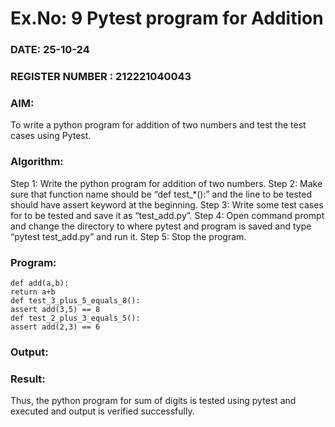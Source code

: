 # Ex.No: 9  Pytest program for Addition

### DATE: 25-10-24                                                                           
### REGISTER NUMBER : 212221040043
### AIM: 
To write a python program for addition of two numbers and test the test cases using Pytest. 
### Algorithm:
Step 1: Write the python program for addition of two numbers. 
Step 2: Make sure that function name should be “def test_*():” and the line to be tested 
should have assert keyword at the beginning. 
Step 3: Write some test cases for to be tested and save it as “test_add.py”. 
Step 4: Open command prompt and change the directory to where pytest and program is 
saved and type “pytest  test_add.py” and run it. 
Step 5: Stop the program. 
### Program:
```
def add(a,b): 
return a+b 
def test_3_plus_5_equals_8(): 
assert add(3,5) == 8 
def test_2_plus_3_equals_5(): 
assert add(2,3) == 6 
```
### Output:



### Result:
Thus, the python program for sum of digits is tested using pytest and executed and output is verified successfully.


